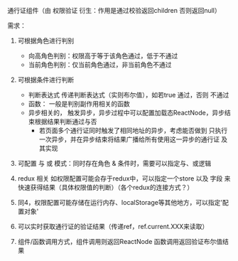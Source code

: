 通行证组件（由 权限验证 衍生：作用是通过校验返回children 否则返回null）

需求：

1. 可根据角色进行判别
   + 向高角色判别：权限高于等于该角色通过，低于不通过
   + 当前角色判别：仅当前角色通过，非当前角色不通过

2. 可根据条件进行判断
   + 判断表达式 传递判断表达式（实则布尔值），如若true 通过，否则 不通过
   + 函数： 一般是判别副作用相关的函数
   + 异步相关的， 触发异步，异步过程中可以配置加载态ReactNode，异步结束根据结果判断通过与否
       - 若页面多个通行证同时触发了相同地址的异步，考虑能否做到 只执行一次异步，并在异步结束将结果广播给所有使用这一异步的通行证 及其实现

3. 可配置 与 或 模式：同时存在角色 & 条件时，需要可以指定与、或逻辑

4. redux 相关 如权限配置可能会存于redux中，可以指定一个store 以及 字段 来快速获得结果（具体权限值的判断）（各个redux的连接方式？）

5. 同4，权限配置可能存储在运行内存、localStorage等其他地方，可以指定'配置对象'

6. 可以实时获取通行证的验证结果（传递ref，ref.current.XXX来读取）

7. 组件/函数调用方式，组件调用则返回ReactNode 函数调用返回验证布尔值结果
